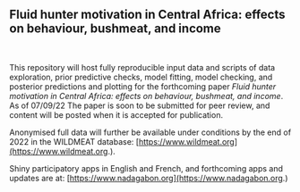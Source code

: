 ## Fluid hunter motivation in Central Africa: effects on behaviour, bushmeat, and income
<!---## :deciduous_tree: :boar::man_walking_dark_skin_tone::poultry_leg: :euro: :writing_hand_dark_skin_tone: :computer: :person_raising_hand_dark_skin_tone::cyclone:--->

<br>

This repository will host fully reproducible input data and scripts of data exploration, prior predictive checks, model fitting, model checking, and posterior predictions and plotting for the forthcoming paper *Fluid hunter motivation in Central Africa: effects on behaviour, bushmeat, and income*. As of 07/09/22 The paper is soon to be submitted for peer review, and content will be posted when it is accepted for publication.

Anonymised full data will further be available under conditions by the end of 2022 in the WILDMEAT database: [https://www.wildmeat.org](https://www.wildmeat.org.). 

Shiny participatory apps in English and French, and forthcoming apps and updates are at: [https://www.nadagabon.org](https://www.nadagabon.org.) 

<!---To run the code, download the entire repository and run scripts within the R project. The 3 scripts are as follows:

* **clean_transects.R**: this runs the diagnostic tool that corrects typos and errors in raw entered paraecologist bushmeat transect data and produces a report of its quality (see section 2.2 of the paper). If you run the script, it creates .csv products in *./outputs/cleaned/*. Similar logic not included in this repository was used cleaning the hunter self-follow data.
* **estimate_offtake.R**: this runs the algorithm used to estimate observed offtake described in section 2.3 of the paper and Appendix S3. If you run the script, it creates a .csv in *./outputs/*. 
* **summarize_offtake.R**: this runs the analyses integrating transect and self-follow data to estimate annual offtake described in section 2.3 of the paper. It further summarizes data and produces examples of figures 4--6 (different than the paper, as using the limited data). Figures 1 & 2 are excluded because their creation requires explicit spatial data; Figure 3 is a photograph. If you run the script, it creates .csv data summaries in *./outputs/* and .pdf graphics in *./outputs/figures/*.

To restore the project library locally onto your machine before running scripts (in case of issues using different package versions), begin by running the following command in the console: `renv::restore()`--->










